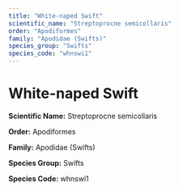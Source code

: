 ```yaml
---
title: "White-naped Swift"
scientific_name: "Streptoprocne semicollaris"
order: "Apodiformes"
family: "Apodidae (Swifts)"
species_group: "Swifts"
species_code: "whnswi1"
---
```


# White-naped Swift

**Scientific Name:** Streptoprocne semicollaris

**Order:** Apodiformes

**Family:** Apodidae (Swifts)

**Species Group:** Swifts

**Species Code:** whnswi1
